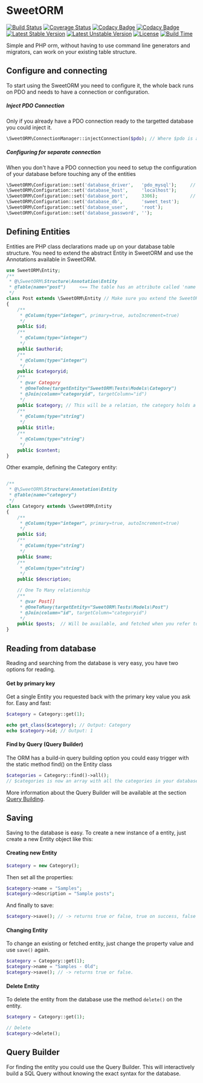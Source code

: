 # SweetORM 
[![Build Status](https://travis-ci.org/tomvlk/sweet-orm.svg)](https://travis-ci.org/tomvlk/sweet-orm) [![Coverage Status](https://coveralls.io/repos/tomvlk/sweet-orm/badge.svg?branch=master&service=github)](https://coveralls.io/github/tomvlk/sweet-orm?branch=master) [![Codacy Badge](https://api.codacy.com/project/badge/grade/b90c424851234082a43a0c0c94de7922)](https://www.codacy.com/app/tomvalk/sweet-orm) [![Codacy Badge](https://api.codacy.com/project/badge/coverage/b90c424851234082a43a0c0c94de7922)](https://www.codacy.com/app/tomvalk/sweet-orm) [![Latest Stable Version](https://poser.pugx.org/tomvlk/sweet-orm/v/stable)](https://packagist.org/packages/tomvlk/sweet-orm) [![Latest Unstable Version](https://poser.pugx.org/tomvlk/sweet-orm/v/unstable)](https://packagist.org/packages/tomvlk/sweet-orm) [![License](https://poser.pugx.org/tomvlk/sweet-orm/license)](https://packagist.org/packages/tomvlk/sweet-orm) [![Build Time](https://buildtimetrend.herokuapp.com/badge/tomvlk/sweet-orm)](https://buildtimetrend.herokuapp.com/dashboard/tomvlk/sweet-orm)

Simple and PHP orm, without having to use command line generators and migrators, can work on your existing table structure.

## Configure and connecting
To start using the SweetORM you need to configure it, the whole back runs on PDO and needs to have a connection or configuration.

##### Inject PDO Connection
Only if you already have a PDO connection ready to the targetted database you could inject it.
```php
\SweetORM\ConnectionManager::injectConnection($pdo); // Where $pdo is an instance of PDO. Active connection!
```

##### Configuring for separate connection
When you don't have a PDO connection you need to setup the configuration of your database before touching any of the entities
```php
\SweetORM\Configuration::set('database_driver',   'pdo_mysql');     // No other drivers support right now
\SweetORM\Configuration::set('database_host',     'localhost');
\SweetORM\Configuration::set('database_port',     3306);            // Optional, default 3306
\SweetORM\Configuration::set('database_db',       'sweet_test');
\SweetORM\Configuration::set('database_user',     'root');
\SweetORM\Configuration::set('database_password', '');
```

## Defining Entities

Entities are PHP class declarations made up on your database table structure. You need to extend the abstract Entity in SweetORM and use the Annotations available in SweetORM.

```php
use SweetORM\Entity;
/**
 * @\SweetORM\Structure\Annotation\Entity
 * @Table(name="post")     <== The table has an attribute called 'name', which contains the table name in your database.
 */
class Post extends \SweetORM\Entity // Make sure you extend the SweetORM\Entity!
{
    /**
     * @Column(type="integer", primary=true, autoIncrement=true)
     */
    public $id;
    /**
     * @Column(type="integer")
     */
    public $authorid;
    /**
     * @Column(type="integer")
     */
    public $categoryid;
    /**
     * @var Category
     * @OneToOne(targetEntity="SweetORM\Tests\Models\Category")
     * @Join(column="categoryid", targetColumn="id")
     */
    public $category; // This will be a relation, the category holds a Category entity instance, lazy fetched from your 'categoryid' column!
    /**
     * @Column(type="string")
     */
    public $title;
    /**
     * @Column(type="string")
     */
    public $content;
}
```

Other example, defining the Category entity:

```php

/**
 * @\SweetORM\Structure\Annotation\Entity
 * @Table(name="category")
 */
class Category extends \SweetORM\Entity
{
    /**
     * @Column(type="integer", primary=true, autoIncrement=true)
     */
    public $id;
    /**
     * @Column(type="string")
     */
    public $name;
    /**
     * @Column(type="string")
     */
    public $description;

    // One To Many relationship
    /**
     * @var Post[]
     * @OneToMany(targetEntity="SweetORM\Tests\Models\Post")
     * @Join(column="id", targetColumn="categoryid")
     */
    public $posts;  // Will be available, and fetched when you refer to it using lazy loading.
}
```



## Reading from database

Reading and searching from the database is very easy, you have two options for reading.

#### Get by primary key
Get a single Entity you requested back with the primary key value you ask for. Easy and fast:
```php
$category = Category::get(1);

echo get_class($category); // Output: Category
echo $category->id; // Output: 1
```

#### Find by Query (Query Builder)
The ORM has a build-in query building option you could easy trigger with the static method find() on the Entity class
```php
$categories = Category::find()->all();
// $categories is now an array with all the categories in your database, all returned as Entity instances.
```

More information about the Query Builder will be available at the section [Query Building](#query-builder).

## Saving
Saving to the database is easy. To create a new instance of a entity, just create a new Entity object like this:

#### Creating new Entity
```php
$category = new Category();
```

Then set all the properties:
```php
$category->name = "Samples";
$category->description = "Sample posts";
```

And finally to save:
```php
$category->save(); // -> returns true or false, true on success, false on failure, will also throw exceptions.
```


#### Changing Entity
To change an existing or fetched entity, just change the property value and use ```save()``` again.

```php
$category = Category::get(1);
$category->name = "Samples - Old";
$category->save(); // -> returns true or false.
```



#### Delete Entity
To delete the entity from the database use the method ```delete()``` on the entity.

```php
$category = Category::get(1);

// Delete
$category->delete();
```



## Query Builder
For finding the entity you could use the Query Builder. This will interactively build a SQL Query without knowing the exact syntax for the database.

